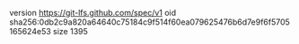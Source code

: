 version https://git-lfs.github.com/spec/v1
oid sha256:0db2c9a820a64640c75184c9f514f60ea079625476b6d7e9f6f5705165624e53
size 1395
